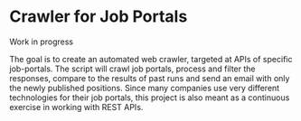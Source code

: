 # Crawler for Job Portals

Work in progress 

The goal is to create an automated web crawler, targeted at APIs of specific job-portals. The script will crawl job portals, process and filter the responses, compare to the results of past runs and send an email with only the newly published positions. Since many companies use very different technologies for their job portals, this project is also meant as a continuous exercise in working with REST APIs. 
